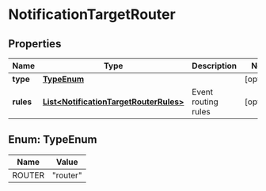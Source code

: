 # NotificationTargetRouter

## Properties
Name | Type | Description | Notes
------------ | ------------- | ------------- | -------------
**type** | [**TypeEnum**](#TypeEnum) |  |  [optional]
**rules** | [**List&lt;NotificationTargetRouterRules&gt;**](NotificationTargetRouterRules.md) | Event routing rules |  [optional]

<a name="TypeEnum"></a>
## Enum: TypeEnum
Name | Value
---- | -----
ROUTER | &quot;router&quot;
